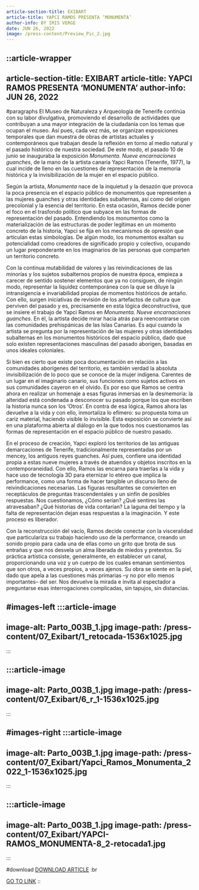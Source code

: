 ```yaml
---
article-section-title: EXIBART
article-title: YAPCI RAMOS PRESENTA ‘MONUMENTA’
author-info: BY IRIS VERGE
date: JUN 26, 2022
image: /press-content/Preview_Pic_2.jpg
---
```


::article-wrapper
---
article-section-title: EXIBART
article-title: YAPCI RAMOS PRESENTA ‘MONUMENTA’
author-info: JUN 26, 2022
---
#paragraphs
El Museo de Naturaleza y Arqueología de Tenerife continúa con su labor divulgativa, promoviendo el desarrollo de actividades que contribuyan a una mayor integración de la ciudadanía con los temas que ocupan el museo. Así pues, cada vez más, se organizan exposiciones temporales que dan muestra de obras de artistas actuales y contemporáneos que trabajan desde la reflexión en torno al medio natural y el pasado histórico de nuestra sociedad. De este modo, el pasado 10 de junio se inauguraba la exposición _Monumenta. Nueve encarnaciones guanches_, de la mano de la artista canaria Yapci Ramos (Tenerife, 1977), la cual incide de lleno en las cuestiones de representación de la memoria histórica y la invisibilización de la mujer en el espacio público.

Según la artista, _Monumenta_ nace de la inquietud y la desazón que provoca la poca presencia en el espacio público de monumentos que representen a las mujeres guanches y otras identidades subalternas, así como del origen precolonial y la esencia del territorio. En esta ocasión, Ramos decide poner el foco en el trasfondo político que subyace en las formas de representación del pasado. Entendiendo los monumentos como la materialización de las estructuras de poder legítimas en un momento concreto de la historia, Yapci se fija en los mecanismos de opresión que articulan estas simbologías. De algún modo, los monumentos exaltan su potencialidad como creadores de significado propio y colectivo, ocupando un lugar preponderante en los imaginarios de las personas que comparten un territorio concreto.

Con la continua mutabilidad de valores y las reivindicaciones de las minorías y los sujetos subalternos propios de nuestra época, empieza a carecer de sentido sostener elementos que ya no consiguen, de ningún modo, representar la liquidez contemporánea con la que se diluye la intransigencia e invariabilidad propias de momentos históricos de antaño. Con ello, surgen iniciativas de revisión de los artefactos de cultura que perviven del pasado y es, precisamente en esta lógica deconstructiva, que se insiere el trabajo de Yapci Ramos en _Monumenta. Nueve encarnaciones guanches_. En él, la artista decide mirar hacia atrás para reencontrarse con las comunidades prehispánicas de las Islas Canarias. Es aquí cuando la artista se pregunta por la representación de las mujeres y otras identidades subalternas en los monumentos históricos del espacio público, dado que solo existen representaciones masculinas del pasado aborigen, basadas en unos ideales coloniales.

Si bien es cierto que existe poca documentación en relación a las comunidades aborígenes del territorio, es también verdad la absoluta invisibilización de lo poco que se conoce de la mujer indígena. Carentes de un lugar en el imaginario canario, sus funciones como sujetos activos en sus comunidades cayeron en el olvido. Es por eso que Ramos se centra ahora en realizar un homenaje a esas figuras inmersas en la desmemoria: la alteridad está condenada a desconocer su pasado porque los que escriben la historia nunca son los ‘Otros’. En contra de esa lógica, Ramos ahora las devuelve a la vida y con ello, inmortaliza lo efímero: su propuesta toma un cariz material, haciendo visible lo invisible. Esta exposición se convierte así en una plataforma abierta al diálogo en la que todos nos cuestionamos las formas de representación en el espacio público de nuestro pasado.

En el proceso de creación, Yapci exploró los territorios de las antiguas demarcaciones de Tenerife, tradicionalmente representadas por un mencey, los antiguos reyes guanches. Así pues, confiere una identidad propia a estas nueve mujeres a través de atuendos y objetos inscritos en la contemporaneidad. Con ello, Ramos las encarna para traerlas a la vida y hace uso de tecnología 3D para eternizar lo etéreo que implica la performance, como una forma de hacer tangible un discurso lleno de reivindicaciones necesarias. Las figuras resultantes se convierten en receptáculos de preguntas trascendentales y un sinfín de posibles respuestas. Nos cuestionamos, ¿Cómo serían? ¿Qué sentires las atravesaban? ¿Qué historias de vida contarían? La laguna del tiempo y la falta de representación dejan esas respuestas a la imaginación. Y este proceso es liberador.

Con la reconstrucción del vacío, Ramos decide conectar con la visceralidad que particulariza su trabajo haciendo uso de la performance, creando un sonido propio para cada una de ellas como un grito que brota de sus entrañas y que nos desvela un alma liberada de miedos y pretextos. Su práctica artística consiste, generalmente, en establecer un canal, proporcionando una voz y un cuerpo de los cuales emanan sentimientos que son otros, a veces propios, a veces ajenos. Su obra se siente en la piel, dado que apela a las cuestiones más primarias –y no por ello menos importantes– del ser. Nos devuelve la mirada e invita al espectador a preguntarse esas interrogaciones complicadas, sin tapujos, sin distancias.

#images-left
  :::article-image
  ---
  image-alt: Parto_003B_1.jpg
  image-path: /press-content/07_Exibart/1_retocada-1536x1025.jpg
  ---
  :::

  :::article-image
  ---
  image-alt: Parto_003B_1.jpg
  image-path: /press-content/07_Exibart/6_r_1-1536x1025.jpg
  ---
  :::

#images-right
  :::article-image
  ---
  image-alt: Parto_003B_1.jpg
  image-path: /press-content/07_Exibart/Yapci_Ramos_Monumenta_2022_1-1536x1025.jpg
  ---
  :::

  :::article-image
  ---
  image-alt: Parto_003B_1.jpg
  image-path: /press-content/07_Exibart/YAPCI-RAMOS_MONUMENTA-8_2-retocada1.jpg
  ---
  :::

#download
[DOWNLOAD ARTICLE](/press-content/07_Exibart/P%C3%A1ginas%20desdeYapciRamos_PressKitSelection-6.pdf) :br

[](https://www.eldia.es/cultura/2024/03/02/parir-renacer-yapci-ramos-santa-98938595.html)[GO TO LINK](https://www.exibart.es/exposiciones/yapci-ramos-da-visibilidad-a-la-olvidada-mujer-guanche-a-traves-de-su-exposicion-monumenta/)
::
